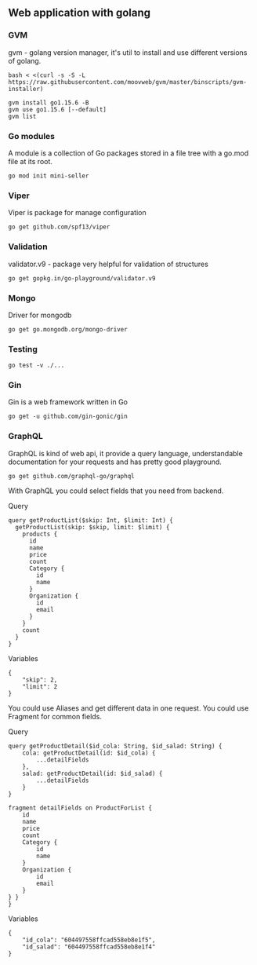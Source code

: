 ## Web application with golang

### GVM
gvm - golang version manager, it's util to install and use different versions of golang.
```
bash < <(curl -s -S -L https://raw.githubusercontent.com/moovweb/gvm/master/binscripts/gvm-installer)

gvm install go1.15.6 -B
gvm use go1.15.6 [--default]
gvm list
```

### Go modules
A module is a collection of Go packages stored in a file tree with a go.mod file at its root.
```
go mod init mini-seller
```

### Viper
Viper is package for manage configuration
```
go get github.com/spf13/viper
```

### Validation
validator.v9 - package very helpful for validation of structures
```
go get gopkg.in/go-playground/validator.v9
```

### Mongo
Driver for mongodb
```
go get go.mongodb.org/mongo-driver
```

### Testing
```
go test -v ./...
```

### Gin
Gin is a web framework written in Go
```
go get -u github.com/gin-gonic/gin
```

### GraphQL
GraphQL is kind of web api, it provide a query language, understandable documentation for your requests and has pretty good playground.
```
go get github.com/graphql-go/graphql
```

With GraphQL you could select fields that you need from backend.

Query
```
query getProductList($skip: Int, $limit: Int) {
  getProductList(skip: $skip, limit: $limit) {
    products {
      id
      name
      price
      count
      Category {
        id
        name
      }
      Organization {
        id
        email
      }
    }
    count
  }
}
```

Variables
```
{
    "skip": 2,
    "limit": 2
}
```

You could use Aliases and get different data in one request. You could use Fragment for common fields.

Query
```
query getProductDetail($id_cola: String, $id_salad: String) {
    cola: getProductDetail(id: $id_cola) {
        ...detailFields
    },
    salad: getProductDetail(id: $id_salad) {
        ...detailFields
    }
}

fragment detailFields on ProductForList {
    id
    name
    price
    count
    Category {
        id
        name
    }
    Organization {
        id
        email
    }
} }
}
```

Variables
```
{
    "id_cola": "604497558ffcad558eb8e1f5",
    "id_salad": "604497558ffcad558eb8e1f4"
}
```